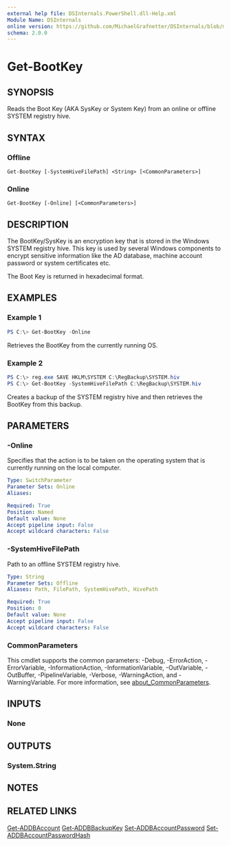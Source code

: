 ```yaml
---
external help file: DSInternals.PowerShell.dll-Help.xml
Module Name: DSInternals
online version: https://github.com/MichaelGrafnetter/DSInternals/blob/master/Documentation/PowerShell/Get-BootKey.md
schema: 2.0.0
---
```


# Get-BootKey

## SYNOPSIS
Reads the Boot Key (AKA SysKey or System Key) from an online or offline SYSTEM registry hive.

## SYNTAX

### Offline
```
Get-BootKey [-SystemHiveFilePath] <String> [<CommonParameters>]
```

### Online
```
Get-BootKey [-Online] [<CommonParameters>]
```

## DESCRIPTION
The BootKey/SysKey is an encryption key that is stored in the Windows SYSTEM registry hive. This key is used by several Windows components to encrypt sensitive information like the AD database, machine account password or system certificates etc.

The Boot Key is returned in hexadecimal format.

## EXAMPLES

### Example 1
```powershell
PS C:\> Get-BootKey -Online
```

Retrieves the BootKey from the currently running OS.

### Example 2
```powershell
PS C:\> reg.exe SAVE HKLM\SYSTEM C:\RegBackup\SYSTEM.hiv
PS C:\> Get-BootKey -SystemHiveFilePath C:\RegBackup\SYSTEM.hiv
```

Creates a backup of the SYSTEM registry hive and then retrieves the BootKey from this backup. 

## PARAMETERS

### -Online
Specifies that the action is to be taken on the operating system that is currently running on the local computer.

```yaml
Type: SwitchParameter
Parameter Sets: Online
Aliases:

Required: True
Position: Named
Default value: None
Accept pipeline input: False
Accept wildcard characters: False
```

### -SystemHiveFilePath
Path to an offline SYSTEM registry hive.

```yaml
Type: String
Parameter Sets: Offline
Aliases: Path, FilePath, SystemHivePath, HivePath

Required: True
Position: 0
Default value: None
Accept pipeline input: False
Accept wildcard characters: False
```

### CommonParameters
This cmdlet supports the common parameters: -Debug, -ErrorAction, -ErrorVariable, -InformationAction, -InformationVariable, -OutVariable, -OutBuffer, -PipelineVariable, -Verbose, -WarningAction, and -WarningVariable. For more information, see [about_CommonParameters](http://go.microsoft.com/fwlink/?LinkID=113216).

## INPUTS

### None

## OUTPUTS

### System.String

## NOTES

## RELATED LINKS

[Get-ADDBAccount](Get-ADDBAccount.md)
[Get-ADDBBackupKey](Get-ADDBBackupKey.md)
[Set-ADDBAccountPassword](Set-ADDBAccountPassword.md)
[Set-ADDBAccountPasswordHash](Set-ADDBAccountPasswordHash.md)